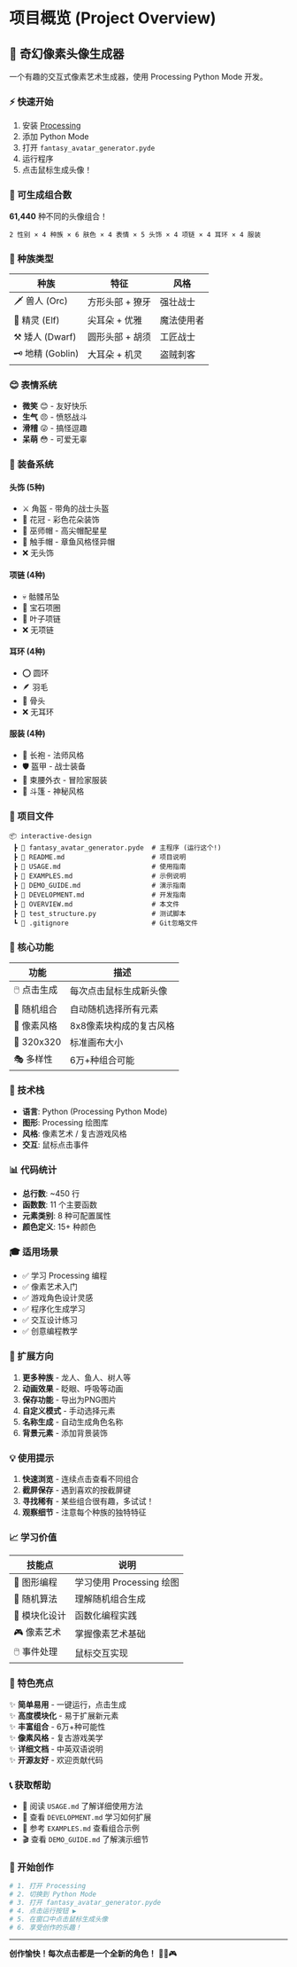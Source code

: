 # 项目概览 (Project Overview)

## 🎨 奇幻像素头像生成器

一个有趣的交互式像素艺术生成器，使用 Processing Python Mode 开发。

### ⚡ 快速开始

1. 安装 [Processing](https://processing.org/download)
2. 添加 Python Mode
3. 打开 `fantasy_avatar_generator.pyde`
4. 运行程序
5. 点击鼠标生成头像！

### 🎲 可生成组合数

**61,440** 种不同的头像组合！

```
2 性别 × 4 种族 × 6 肤色 × 4 表情 × 5 头饰 × 4 项链 × 4 耳环 × 4 服装
```

### 🧙 种族类型

| 种族 | 特征 | 风格 |
|------|------|------|
| 🗡️ 兽人 (Orc) | 方形头部 + 獠牙 | 强壮战士 |
| 🌟 精灵 (Elf) | 尖耳朵 + 优雅 | 魔法使用者 |
| ⚒️ 矮人 (Dwarf) | 圆形头部 + 胡须 | 工匠战士 |
| 🗝️ 地精 (Goblin) | 大耳朵 + 机灵 | 盗贼刺客 |

### 😊 表情系统

- **微笑** 😊 - 友好快乐
- **生气** 😠 - 愤怒战斗
- **滑稽** 😜 - 搞怪逗趣
- **呆萌** 😳 - 可爱无辜

### 👑 装备系统

#### 头饰 (5种)
- ⚔️ 角盔 - 带角的战士头盔
- 🌸 花冠 - 彩色花朵装饰
- 🧙 巫师帽 - 高尖帽配星星
- 🐙 触手帽 - 章鱼风格怪异帽
- ❌ 无头饰

#### 项链 (4种)
- 💀 骷髅吊坠
- 💎 宝石项圈
- 🍃 叶子项链
- ❌ 无项链

#### 耳环 (4种)
- ⭕ 圆环
- 🪶 羽毛
- 🦴 骨头
- ❌ 无耳环

#### 服装 (4种)
- 👘 长袍 - 法师风格
- 🛡️ 盔甲 - 战士装备
- 👔 束腰外衣 - 冒险家服装
- 🧥 斗篷 - 神秘风格

### 📁 项目文件

```
📦 interactive-design
 ┣ 📜 fantasy_avatar_generator.pyde  # 主程序 (运行这个!)
 ┣ 📖 README.md                      # 项目说明
 ┣ 📖 USAGE.md                       # 使用指南
 ┣ 📖 EXAMPLES.md                    # 示例说明
 ┣ 📖 DEMO_GUIDE.md                  # 演示指南
 ┣ 📖 DEVELOPMENT.md                 # 开发指南
 ┣ 📖 OVERVIEW.md                    # 本文件
 ┣ 🧪 test_structure.py              # 测试脚本
 ┗ 📝 .gitignore                     # Git忽略文件
```

### 🎯 核心功能

| 功能 | 描述 |
|------|------|
| 🖱️ 点击生成 | 每次点击鼠标生成新头像 |
| 🎲 随机组合 | 自动随机选择所有元素 |
| 🎨 像素风格 | 8x8像素块构成的复古风格 |
| 📐 320x320 | 标准画布大小 |
| 🎭 多样性 | 6万+种组合可能 |

### 🔧 技术栈

- **语言**: Python (Processing Python Mode)
- **图形**: Processing 绘图库
- **风格**: 像素艺术 / 复古游戏风格
- **交互**: 鼠标点击事件

### 📊 代码统计

- **总行数**: ~450 行
- **函数数**: 11 个主要函数
- **元素类别**: 8 种可配置属性
- **颜色定义**: 15+ 种颜色

### 🎓 适用场景

- ✅ 学习 Processing 编程
- ✅ 像素艺术入门
- ✅ 游戏角色设计灵感
- ✅ 程序化生成学习
- ✅ 交互设计练习
- ✅ 创意编程教学

### 🚀 扩展方向

1. **更多种族** - 龙人、鱼人、树人等
2. **动画效果** - 眨眼、呼吸等动画
3. **保存功能** - 导出为PNG图片
4. **自定义模式** - 手动选择元素
5. **名称生成** - 自动生成角色名称
6. **背景元素** - 添加背景装饰

### 💡 使用提示

1. **快速浏览** - 连续点击查看不同组合
2. **截屏保存** - 遇到喜欢的按截屏键
3. **寻找稀有** - 某些组合很有趣，多试试！
4. **观察细节** - 注意每个种族的独特特征

### 📈 学习价值

| 技能点 | 说明 |
|--------|------|
| 🎨 图形编程 | 学习使用 Processing 绘图 |
| 🔀 随机算法 | 理解随机组合生成 |
| 🧩 模块化设计 | 函数化编程实践 |
| 🎮 像素艺术 | 掌握像素艺术基础 |
| 🖱️ 事件处理 | 鼠标交互实现 |

### 🌟 特色亮点

✨ **简单易用** - 一键运行，点击生成  
✨ **高度模块化** - 易于扩展新元素  
✨ **丰富组合** - 6万+种可能性  
✨ **像素风格** - 复古游戏美学  
✨ **详细文档** - 中英双语说明  
✨ **开源友好** - 欢迎贡献代码  

### 📞 获取帮助

- 📖 阅读 `USAGE.md` 了解详细使用方法
- 🔧 查看 `DEVELOPMENT.md` 学习如何扩展
- 🎨 参考 `EXAMPLES.md` 查看组合示例
- 🎬 查看 `DEMO_GUIDE.md` 了解演示细节

### 🎉 开始创作

```bash
# 1. 打开 Processing
# 2. 切换到 Python Mode
# 3. 打开 fantasy_avatar_generator.pyde
# 4. 点击运行按钮 ▶️
# 5. 在窗口中点击鼠标生成头像
# 6. 享受创作的乐趣！
```

---

**创作愉快！每次点击都是一个全新的角色！** 🎨✨🎮
